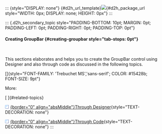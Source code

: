 ::: {style="DISPLAY: none"}
[](ms-xhelp:///?Id=d2h_url_template){#d2h_url_template}![](!package_url!){#d2h_package_url style="WIDTH: 0px; DISPLAY: none; HEIGHT: 0px"}
:::

::: {.d2h_secondary_topic style="PADDING-BOTTOM: 10pt; MARGIN: 0pt; PADDING-LEFT: 0pt; PADDING-RIGHT: 0pt; PADDING-TOP: 0pt"}
#### Creating GroupBar {#creating-groupbar style="tab-stops: 0pt"}

 

This sections elaborates and helps you to create the GroupBar control using Designer and also through code as discussed in the following topics.

[]{style="FONT-FAMILY: 'Trebuchet MS','sans-serif'; COLOR: #15428b; FONT-SIZE: 9pt"} 

More:

[ ]{#related-topics}

[![](button.gif){border="0" align="absMiddle"}Through Designer](ms-xhelp:///?Id=d84b91c6-38e3-4baf-b277-589c0a8110fd){style="TEXT-DECORATION: none"}

[![](button.gif){border="0" align="absMiddle"}Through Code](ms-xhelp:///?Id=65308d22-ea14-4d7f-92e1-866816857636){style="TEXT-DECORATION: none"}
:::
